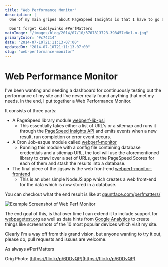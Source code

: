 ```yaml
---
title: "Web Performance Monitor"
description: |
  One of my main gripes about PageSpeed Insights is that I have to go and manually run each of my pages through it. Instead I went and put together a little tool to do it for me.

  Don't forget kiddlywinks #PerfMatters
mainImage: "/images/blog/2014/07/10/3707813723-398457e8e1-o.jpg"
primaryColor: "#c74214"
date: "2014-07-10T21:11:13-07:00"
updatedOn: "2014-07-10T21:11:13-07:00"
slug: "web-performance-monitor"
---
```


# Web Performance Monitor

I've been wanting and needing a dashboard for continuously testing out the performance of my site and I've never really found anything that met my needs. In the end, I put together a Web Performance Monitor.

It consists of three parts:

- A PageSpeed library module [webperf-lib-psi](https://github.com/gauntface/webperf-lib-psi)
    - This essentially takes either a list of URL's or a sitemap and runs it through the [PageSpeed Insights API](https://developers.google.com/speed/docs/insights/v1/getting_started) and emits events when a new result, run completion or error event occurs.
- A Cron Job-esque module called [webperf-monitor](https://github.com/gauntface/webperf-monitor)
    - Running this module with a config file containing database credentials and a sitemap URL, the tool will use the aforementioned library to crawl over a set of URLs, get the PageSpeed Scores for each of them and stash the results into a database.
- The final piece of the jigsaw is the web front-end [webperf-monitor-frontend](https://github.com/gauntface/webperf-monitor-frontend)
    - This is an uber simple NodeJS app which creates a web front-end for the data which is now stored in a database.

You can checkout what the end result is like at [gauntface.com/perfmatters/](https://gauntface.com/perfmatters/)

![Example Screenshot of Web Perf Monitor](/images/blog/2014/07/10/chromebook-pixel-web-perf-monitor.png "800")

The end goal of this, is that over time I can extend it to include support for [webpagetest.org](http://webpagetest.org) as well as data hints from [Google Analytics](http://www.google.com/analytics/) to create things like screenshots of the 10 most popular devices which visit my site.

Clearly I'm a way off from this grand vision, but anyone wanting to try it out, please do, pull requests and issues are welcome.

As always #PerfMatters

Orig Photo: [https://flic.kr/p/6DDvQP](https://flic.kr/p/6DDvQP)